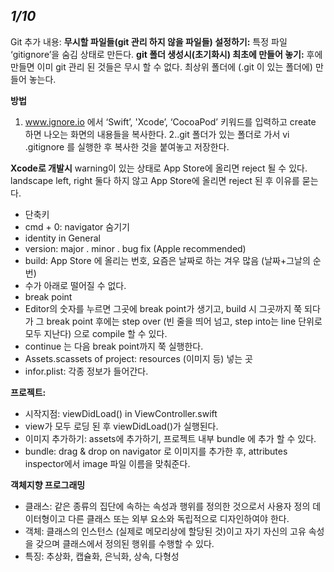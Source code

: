 ## ***1/10***

Git 추가 내용:
**무시할 파일들(git 관리 하지 않을 파일들) 설정하기:** 특정 파일 ‘gitignore’을 숨김 상태로 만든다.
**git 폴더 생성시(초기화시) 최초에 만들어 놓기:** 후에 만들면 이미 git 관리 된 것들은 무시 할 수 없다.
최상위 폴더에 (.git 이 있는 폴더에) 만들어 놓는다.

**방법**
1. www.ignore.io 에서 ‘Swift’, 'Xcode’, ‘CocoaPod’ 키워드를 입력하고 create 하면 나오는 화면의 내용들을 복사한다.
2..git 폴더가 있는 폴더로 가서 vi .gitignore 를 실행한 후 복사한 것을 붙여놓고 저장한다.

**Xcode로 개발시**
warning이 있는 상태로 App Store에 올리면 reject 될 수 있다.
landscape left, right 둘다 하지 않고 App Store에 올리면 reject 된 후 이유를 묻는다.
- 단축키
- cmd + 0: navigator 숨기기
- identity in General
- version: major . minor . bug fix (Apple recommended)
- build: App Store 에 올리는 번호, 요즘은 날짜로 하는 겨우 많음 (날짜+그날의 순번)
- 수가 아래로 떨어질 수 없다.
- break point
- Editor의 숫자를 누르면 그곳에 break point가 생기고, build 시 그곳까지 쭉 되다가 그 break point 후에는 step over (빈 줄을 띄어 넘고, step into는 line 단위로 모두 지난다) 으로 compile 할 수 있다.
- continue 는 다음 break point까지 쭉 실행한다.
- Assets.scassets of project: resources (이미지 등) 넣는 곳
- infor.plist: 각종 정보가 들어간다.

**프로젝트:**
- 시작지점: viewDidLoad() in ViewController.swift
- view가 모두 로딩 된 후 viewDidLoad()가 실행된다.
- 이미지 추가하기: assets에 추가하기, 프로젝트 내부 bundle 에 추가 할 수 있다.
- bundle: drag & drop on navigator 로 이미지를 추가한 후, attributes inspector에서 image 파일 이름을 맞춰준다.

**객체지향 프로그래밍**
- 클래스: 같은 종류의 집단에 속하는 속성과 행위를 정의한 것으로서 사용자 정의 데이터형이고 다른 클래스 또는 외부 요소와 독립적으로 디자인하여야 한다.
- 객체: 클래스의 인스턴스 (실제로 메모리상에 할당된 것)이고 자기 자신의 고유 속성을 갖으며 클래스에서 정의된 행위를 수행할 수 있다.
- 특징: 추상화, 캡슐화, 은닉화, 상속, 다형성 
